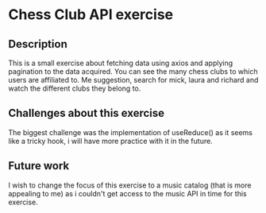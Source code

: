 # Chess Club API exercise

## Description

This is a small exercise about fetching data using axios and applying pagination to the data acquired.
You can see the many chess clubs to which users are affiliated to. Me suggestion, search for mick, laura
and richard and watch the different clubs they belong to.

## Challenges about this exercise

The biggest challenge was the implementation of useReduce() as it seems like a tricky hook, i will have more
practice with it in the future.

## Future work

I wish to change the focus of this exercise to a music catalog (that is more appealing to me) as i couldn't
get access to the music API in time for this exercise. 
